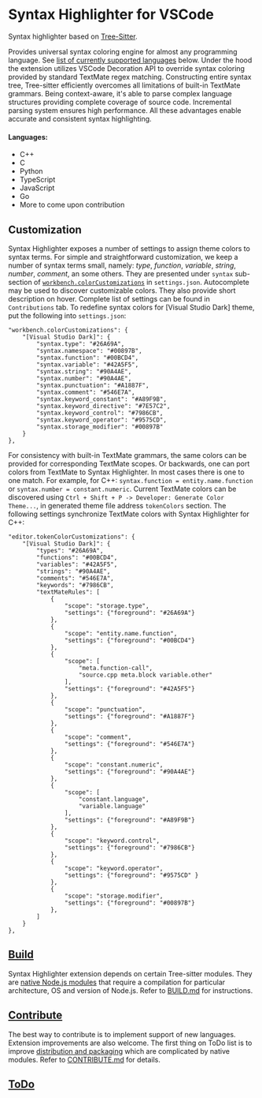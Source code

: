 # Syntax Highlighter for VSCode

Syntax highlighter based on [Tree-Sitter](https://tree-sitter.github.io/tree-sitter/).

Provides universal syntax coloring engine for almost any programming language.
See [list of currently supported languages](#languages) below. Under the hood
the extension utilizes VSCode Decoration API to override syntax coloring provided
by standard TextMate regex matching. Constructing entire syntax tree, Tree-sitter
efficiently overcomes all limitations of built-in TextMate grammars. Being
context-aware, it's able to parse complex language structures providing complete
coverage of source code. Incremental parsing system ensures high performance.
All these advantages enable accurate and consistent syntax highlighting.

#### Languages:
* C++
* C
* Python
* TypeScript
* JavaScript
* Go
* More to come upon contribution

## Customization

Syntax Highlighter exposes a number of settings to assign theme colors to syntax terms.
For simple and straightforward customization, we keep a number of syntax terms small,
namely: *type*, *function*, *variable*, *string*, *number*, *comment*, an some others.
They are presented under `syntax` sub-section of
[`workbench.colorCustomizations`](https://code.visualstudio.com/api/references/theme-color)
in `settings.json`. Autocomplete may be used to discover customizable colors.
They also provide short description on hover. Complete list of settings can be found
in `Contributions` tab. To redefine syntax colors for [Visual Studio Dark] theme, put
the following into `settings.json`:

    "workbench.colorCustomizations": {
        "[Visual Studio Dark]": {
            "syntax.type": "#26A69A",
            "syntax.namespace": "#00897B",
            "syntax.function": "#00BCD4",
            "syntax.variable": "#42A5F5",
            "syntax.string": "#90A4AE",
            "syntax.number": "#90A4AE",
            "syntax.punctuation": "#A1887F",
            "syntax.comment": "#546E7A",
            "syntax.keyword_constant": "#A89F9B",
            "syntax.keyword_directive": "#7E57C2",
            "syntax.keyword_control": "#7986CB",
            "syntax.keyword_operator": "#9575CD",
            "syntax.storage_modifier": "#00897B"
        }
    },

For consistency with built-in TextMate grammars, the same colors can be provided
for corresponding TextMate scopes. Or backwards, one can port colors from TextMate
to Syntax Highlighter. In most cases there is one to one match. For example, for
C++: `syntax.function = entity.name.function` or `syntax.number = constant.numeric`.
Current TextMate colors can be discovered using `Ctrl + Shift + P -> Developer:
Generate Color Theme...`, in generated theme file address `tokenColors` section.
The following settings synchronize TextMate colors with Syntax Highlighter for C++:

    "editor.tokenColorCustomizations": {
        "[Visual Studio Dark]": {
            "types": "#26A69A",
            "functions": "#00BCD4",
            "variables": "#42A5F5",
            "strings": "#90A4AE",
            "comments": "#546E7A",
            "keywords": "#7986CB",
            "textMateRules": [
                {
                    "scope": "storage.type",
                    "settings": {"foreground": "#26A69A"}
                },
                {
                    "scope": "entity.name.function",
                    "settings": {"foreground": "#00BCD4"}
                },
                {
                    "scope": [
                        "meta.function-call",
                        "source.cpp meta.block variable.other"
                    ],
                    "settings": {"foreground": "#42A5F5"}
                },
                {
                    "scope": "punctuation",
                    "settings": {"foreground": "#A1887F"}
                },
                {
                    "scope": "comment",
                    "settings": {"foreground": "#546E7A"}
                },
                {
                    "scope": "constant.numeric",
                    "settings": {"foreground": "#90A4AE"}
                },
                {
                    "scope": [
                        "constant.language",
                        "variable.language"
                    ],
                    "settings": {"foreground": "#A89F9B"}
                },
                {
                    "scope": "keyword.control",
                    "settings": {"foreground": "#7986CB"}
                },
                {
                    "scope": "keyword.operator",
                    "settings": {"foreground": "#9575CD" }
                },
                {
                    "scope": "storage.modifier",
                    "settings": {"foreground": "#00897B"}
                },
            ]
        }
    },

## [Build](BUILD.md)

Syntax Highlighter extension depends on certain Tree-sitter modules.
They are [native Node.js modules](https://nodejs.org/api/addons.html)
that require a compilation for particular architecture, OS and version
of Node.js. Refer to [BUILD.md](BUILD.md) for instructions.

## [Contribute](CONTRIBUTE.md)

The best way to contribute is to implement support of new languages. Extension
improvements are also welcome. The first thing on ToDo list is to improve
[distribution and packaging](#distribution) which are complicated by native
modules. Refer to [CONTRIBUTE.md](CONTRIBUTE.md) for details.

## [ToDo](TODO.md)
